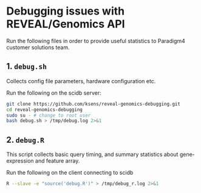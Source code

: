 # Debugging issues with REVEAL/Genomics API

Run the following files in order to provide useful statistics to Paradigm4 customer solutions team.

## 1. `debug.sh` 

Collects config file parameters, hardware configuration etc.

Run the following on the scidb server:

```sh
git clone https://github.com/ksens/reveal-genomics-debugging.git
cd reveal-genomics-debugging
sudo su - # change to root user
bash debug.sh > /tmp/debug.log 2>&1
```

## 2. `debug.R`

This script collects basic query timing, and summary statistics about gene-expression and feature array.

Run the following on the client connecting to scidb

```sh
R --slave -e "source('debug.R')" > /tmp/debug_r.log 2>&1
```
